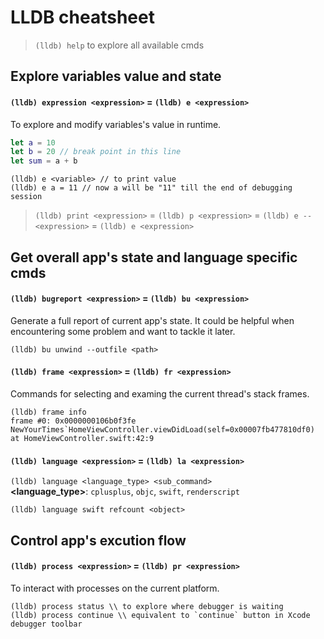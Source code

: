 # LLDB cheatsheet

> `(lldb) help` to explore all available cmds

## Explore variables value and state
#### `(lldb) expression <expression>` = `(lldb) e <expression>`
To explore and modify variables's value in runtime.

```swift
let a = 10
let b = 20 // break point in this line
let sum = a + b
```
```
(lldb) e <variable> // to print value
(lldb) e a = 11 // now a will be "11" till the end of debugging session
```
> `(lldb) print <expression>` = `(lldb) p <expression>` = `(lldb) e -- <expression>` = `(lldb) e <expression>`

## Get overall app's state and language specific cmds
#### `(lldb) bugreport <expression>` = `(lldb) bu <expression>`
Generate a full report of current app's state. It could be helpful when encountering some problem and want to tackle it later.
```
(lldb) bu unwind --outfile <path>
```

#### `(lldb) frame <expression>` = `(lldb) fr <expression>`
Commands for selecting and examing the current thread's stack frames.
```
(lldb) frame info 
frame #0: 0x0000000106b0f3fe NewYourTimes`HomeViewController.viewDidLoad(self=0x00007fb477810df0) at HomeViewController.swift:42:9
```

#### `(lldb) language <expression>` = `(lldb) la <expression>`
`(lldb) language <language_type> <sub_command>` \
**<language_type>**: `cplusplus`, `objc`, `swift`, `renderscript`
```
(lldb) language swift refcount <object>
```

## Control app's excution flow
#### `(lldb) process <expression>` = `(lldb) pr <expression>`
To interact with processes on the current platform.
```
(lldb) process status \\ to explore where debugger is waiting
(lldb) process continue \\ equivalent to `continue` button in Xcode debugger toolbar
```










